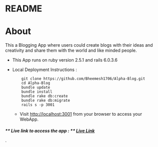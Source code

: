 # README


# About
   This a Blogging App where users could create blogs with their ideas and creativity and share them with the 
   world and like minded people.

* This App runs on ruby version 2.5.1 and rails 6.0.3.6

* Local Deployment Instructions :
  ```
      git clone https://github.com/Bheemesh1706/Alpha-Blog.git
      cd Alpha-Blog
      bundle update
      bundle install
      bundle rake db:create
      bundle rake db:migrate
      rails s -p 3001
  ```
  * Visit [http://localhost:3001](http://localhost:3001) from your browser to access your WebApp.




##### ** Live link to access the app : ** [Live Link](https://bheemesh-blog.herokuapp.com/) 
`




